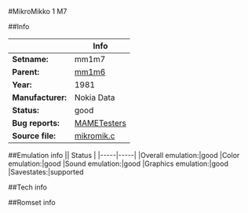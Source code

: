 #MikroMikko 1 M7

##Info

||Info|
|-----|-----|
|**Setname:**|mm1m7
|**Parent:**|[mm1m6](mm1m6.md)
|**Year:**|1981
|**Manufacturer:**|Nokia Data
|**Status:**|good
|**Bug reports:**|[MAMETesters](http://mametesters.org/view_all_set.php?type=1&temporary=y&search=mikromik.c)
|**Source file:**|[mikromik.c](https://github.com/mamedev/mame/blob/master/src/mess/drivers/mikromik.c)

##Emulation info
|| Status |
|-----|-----|
|Overall emulation:|good
|Color emulation:|good
|Sound emulation:|good
|Graphics emulation:|good
|Savestates:|supported

##Tech info

##Romset info

<!--- START OF EDITED COMMENT DO NOT TOUCH TEXT ABOVE-->
